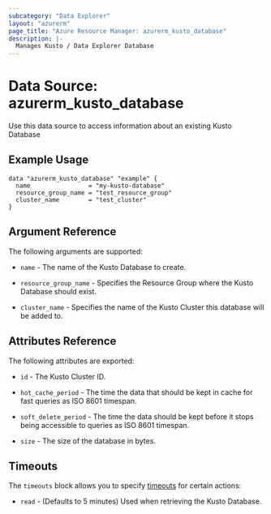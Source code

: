 ```yaml
---
subcategory: "Data Explorer"
layout: "azurerm"
page_title: "Azure Resource Manager: azurerm_kusto_database"
description: |-
  Manages Kusto / Data Explorer Database
---
```


# Data Source: azurerm_kusto_database

Use this data source to access information about an existing Kusto Database

## Example Usage

```hcl
data "azurerm_kusto_database" "example" {
  name                = "my-kusto-database"
  resource_group_name = "test_resource_group"
  cluster_name        = "test_cluster"
}
```

## Argument Reference

The following arguments are supported:

* `name` - The name of the Kusto Database to create.

* `resource_group_name` - Specifies the Resource Group where the Kusto Database should exist.

* `cluster_name` - Specifies the name of the Kusto Cluster this database will be added to.

## Attributes Reference

The following attributes are exported:

* `id` - The Kusto Cluster ID.

* `hot_cache_period` - The time the data that should be kept in cache for fast queries as ISO 8601 timespan.

* `soft_delete_period` - The time the data should be kept before it stops being accessible to queries as ISO 8601 timespan.

* `size` - The size of the database in bytes.

## Timeouts

The `timeouts` block allows you to specify [timeouts](https://www.terraform.io/docs/configuration/resources.html#timeouts) for certain actions:

* `read` - (Defaults to 5 minutes) Used when retrieving the Kusto Database.
